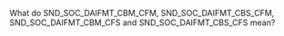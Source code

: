 What do SND_SOC_DAIFMT_CBM_CFM, SND_SOC_DAIFMT_CBS_CFM, SND_SOC_DAIFMT_CBM_CFS and SND_SOC_DAIFMT_CBS_CFS mean?


